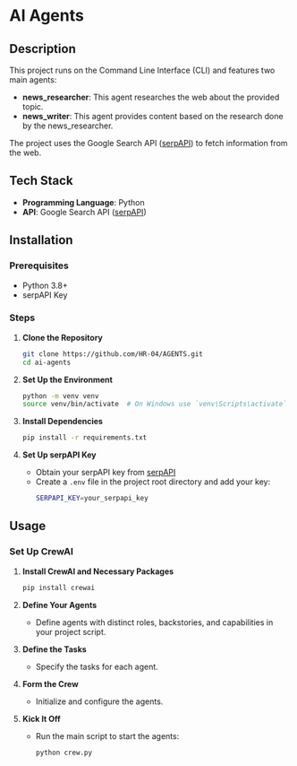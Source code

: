 # AI Agents

## Description

This project runs on the Command Line Interface (CLI) and features two main agents:
- **news_researcher**: This agent researches the web about the provided topic.
- **news_writer**: This agent provides content based on the research done by the news_researcher.

The project uses the Google Search API ([serpAPI](https://serpapi.com/)) to fetch information from the web.

## Tech Stack

- **Programming Language**: Python
- **API**: Google Search API ([serpAPI](https://serpapi.com/))

## Installation

### Prerequisites
- Python 3.8+
- serpAPI Key

### Steps

1. **Clone the Repository**
    ```sh
    git clone https://github.com/HR-04/AGENTS.git
    cd ai-agents
    ```

2. **Set Up the Environment**
    ```sh
    python -m venv venv
    source venv/bin/activate  # On Windows use `venv\Scripts\activate`
    ```

3. **Install Dependencies**
    ```sh
    pip install -r requirements.txt
    ```

4. **Set Up serpAPI Key**
    - Obtain your serpAPI key from [serpAPI](https://serpapi.com/)
    - Create a `.env` file in the project root directory and add your key:
      ```sh
      SERPAPI_KEY=your_serpapi_key
      ```

## Usage

### Set Up CrewAI

1. **Install CrewAI and Necessary Packages**
    ```sh
    pip install crewai
    ```

2. **Define Your Agents**
    - Define agents with distinct roles, backstories, and capabilities in your project script.

3. **Define the Tasks**
    - Specify the tasks for each agent.

4. **Form the Crew**
    - Initialize and configure the agents.

5. **Kick It Off**
    - Run the main script to start the agents:
      ```sh
      python crew.py
      ```


